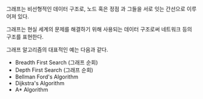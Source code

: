 그래프는 비선형적인 데이터 구조로, 노드 혹은 정점 과 그들을 서로 잇는 간선으로 이루어져 있다.

그래프는 현실 세계의 문제를 해결하기 위해 사용되는 데이터 구조로써 네트워크 등의 구조를 표현한다.

그래프 알고리즘의 대표적인 예는 다음과 같다.
 - Breadth First Search (그래프 순회)
 - Depth First Search (그래프 순회)
 - Bellman Ford's Algorithm
 - Dijkstra's Algorithm
 - A* Algorithm